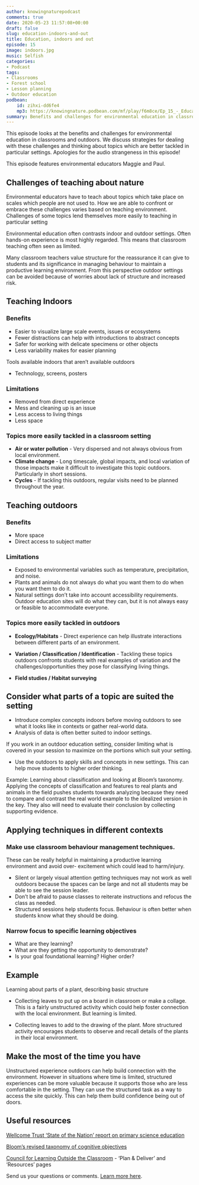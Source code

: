 ```yaml
---
author: knowingnaturepodcast
comments: true
date: 2020-05-23 11:57:08+00:00
draft: false
slug: education-indoors-and-out
title: Education, indoors and out
episode: 15
image: indoors.jpg
music: Selfish
categories:
- Podcast
tags:
- Classrooms
- Forest school
- Lesson planning
- Outdoor education
podbean:
    id: zihxi-dd6fe4
    mp3: https://knowingnature.podbean.com/mf/play/f6m8ce/Ep_15_-_Education_indoors_and_out_99wee.mp3
summary: Benefits and challenges for environmental education in classrooms and outdoors. Strategies for dealing with challenges and thinking about topics which are better tackled in particular settings.
---
```


This episode looks at the benefits and challenges for environmental education
in classrooms and outdoors. We discuss strategies for dealing with these
challenges and thinking about topics which are better tackled in particular
settings. Apologies for the audio strangeness in this episode!

This episode features environmental educators Maggie and Paul.

## Challenges of teaching about nature

Environmental educators have to teach about topics which take place on scales
which people are not used to. How we are able to confront or embrace these
challenges varies based on teaching environment. Challenges of some topics
lend themselves more easily to teaching in particular setting

Environmental education often contrasts indoor and outdoor settings. Often
hands-on experience is most highly regarded. This means that classroom
teaching often seen as limited.

Many classroom teachers value structure for the reassurance it can give to
students and its significance in managing behaviour to maintain a productive
learning environment. From this perspective outdoor settings can be avoided
because of worries about lack of structure and increased risk.

## Teaching Indoors

### Benefits

  * Easier to visualize large scale events, issues or ecosystems
  * Fewer distractions can help with introductions to abstract concepts
  * Safer for working with delicate specimens or other objects
  * Less variability makes for easier planning

Tools available indoors that aren’t available outdoors

  * Technology, screens, posters

### Limitations

  * Removed from direct experience
  * Mess and cleaning up is an issue
  * Less access to living things
  * Less space

### Topics more easily tackled in a classroom setting

  * **Air or water pollution** \- Very dispersed and not always obvious from local environment.
  *  **Climate change** \- Long timescale, global impacts, and local variation of those impacts make it difficult to investigate this topic outdoors. Particularly in short sessions.
  *  **Cycles** \- If tackling this outdoors, regular visits need to be planned throughout the year.

## Teaching outdoors

### Benefits

  * More space
  * Direct access to subject matter

### Limitations

  * Exposed to environmental variables such as temperature, precipitation, and noise.
  * Plants and animals do not always do what you want them to do when you want them to do it.
  * Natural settings don’t take into account accessibility requirements. Outdoor education sites will do what they can, but it is not always easy or feasible to accommodate everyone.

### Topics more easily tackled in outdoors

  * **Ecology/Habitats** \- Direct experience can help illustrate interactions between different parts of an environment.

  * **Variation / Classification / Identification** \- Tackling these topics outdoors confronts students with real examples of variation and the challenges/opportunities they pose for classifying living things.

  * **Field studies / Habitat surveying**

## Consider what parts of a topic are suited the setting

  * Introduce complex concepts indoors before moving outdoors to see what it looks like in contexts or gather real-world data.
  * Analysis of data is often better suited to indoor settings.

If you work in an outdoor education setting, consider limiting what is covered
in your session to maximize on the portions which suit your setting.

  * Use the outdoors to apply skills and concepts in new settings. This can help move students to higher order thinking. 

Example: Learning about classification and looking at Bloom’s taxonomy.
Applying the concepts of classification and features to real plants and
animals in the field pushes students towards analyzing because they need to
compare and contrast the real world example to the idealized version in the
key. They also will need to evaluate their conclusion by collecting supporting
evidence.

## Applying techniques in different contexts

### Make use classroom behaviour management techniques.
These can be really
helpful in maintaining a productive learning environment and avoid over-
excitement which could lead to harm/injury.

  * Silent or largely visual attention getting techniques may not work as well outdoors because the spaces can be large and not all students may be able to see the session leader.
  * Don’t be afraid to pause classes to reiterate instructions and refocus the class as needed.
  * Structured sessions help students focus. Behaviour is often better when students know what they should be doing.

### Narrow focus to specific learning objectives

  * What are they learning? 
  * What are they getting the opportunity to demonstrate?
  * Is your goal foundational learning? Higher order?

## Example
Learning about parts of a plant, describing basic structure

  * Collecting leaves to put up on a board in classroom or make a collage. This is a fairly unstructured activity which could help foster connection with the local environment. But learning is limited.

  * Collecting leaves to add to the drawing of the plant. More structured activity encourages students to observe and recall details of the plants in their local environment.

## Make the most of the time you have

Unstructured experience outdoors can help build connection with the
environment. However in situations where time is limited, structured
experiences can be more valuable because it supports those who are less
comfortable in the setting. They can use the structured task as a way to
access the site quickly. This can help them build confidence being out of
doors.

## Useful resources

[Wellcome Trust ‘State of the Nation’ report on primary science education](https://wellcome.ac.uk/reports/state-nation-report-uk-primary-science-education)

[Bloom’s revised taxonomy of cognitive objectives](https://tlc.iitm.ac.in/PDF/Blooms%20Tax.pdf)

[Council for Learning Outside the Classroom](https://www.lotc.org.uk/) \- ‘Plan & Deliver’ and ‘Resources’ pages

Send us your questions or comments. [Learn more here](/about).

